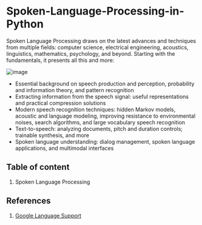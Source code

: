 # Spoken-Language-Processing-in-Python
Spoken Language Processing draws on the latest advances and techniques from multiple fields: computer science, electrical engineering, acoustics, linguistics, mathematics, psychology, and beyond. Starting with the fundamentals, it presents all this and more:

![image](https://user-images.githubusercontent.com/6689256/88024919-84b3c080-cb01-11ea-8d1c-9967eff8ffdd.png)

- Essential background on speech production and perception, probability and information theory, and pattern recognition
- Extracting information from the speech signal: useful representations and practical compression solutions
- Modern speech recognition techniques: hidden Markov models, acoustic and language modeling, improving resistance to environmental noises, search algorithms, and large vocabulary speech recognition
- Text-to-speech: analyzing documents, pitch and duration controls; trainable synthesis, and more
- Spoken language understanding: dialog management, spoken language applications, and multimodal interfaces


## Table of content
1. Spoken Language Processing


## References
1. [Google Language Support](https://cloud.google.com/speech-to-text/docs/languages)
